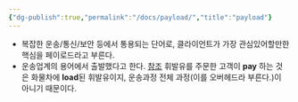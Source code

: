 ```yaml
---
{"dg-publish":true,"permalink":"/docs/payload/","title":"payload"}
---
```


- 복잡한 운송/통신/보안 등에서 통용되는 단어로, 클라이언트가 가장 관심있어할만한 핵심을 페이로드라고 부른다.
- 운송업계의 용어에서 출발했다고 한다. [참조](https://softwareengineering.stackexchange.com/a/158608/427387) 휘발유를 주문한 고객이 **pay** 하는 것은 화물차에 **load**된 휘발유이지, 운송과정 전체 과정(이를 오버헤드라 부른다.)이 아니기 때문이다.
